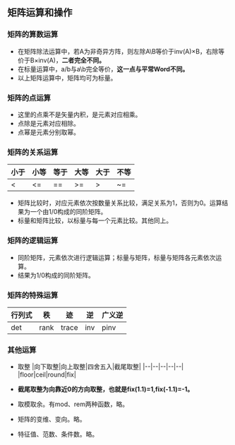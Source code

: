 ﻿## 矩阵运算和操作
### 矩阵的算数运算

+ 在矩阵除法运算中，若A为非奇异方阵，则左除A\B等价于inv(A)×B，右除等价于B×inv(A)，**二者完全不同。**
+ 在标量运算中，a/b与a\b完全等价，**这一点与平常Word不同。**
+ 以上矩阵运算中，矩阵均可为标量。
### 矩阵的点运算

+ 这里的点乘不是矢量内积，是元素对应相乘。
+ 点除是元素对应相除。
+ 点幂是元素分别取幂。
### 矩阵的关系运算

|小于|小等|等于|大等|大于|不等|
|--|--|--|--|--|--|
|<|<=|==|>=|>|~=|

+ 矩阵比较时，对应元素依次按数量关系比较，满足关系为1，否则为0。运算结果为一个由1/0构成的同阶矩阵。
+ 标量和矩阵比较，以标量与每一个元素比较。其他同上。

### 矩阵的逻辑运算

+ 同阶矩阵，元素依次进行逻辑运算；标量与矩阵，标量与矩阵各元素依次运算。
+ 结果为1/0构成的同阶矩阵。

### 矩阵的特殊运算

|行列式|秩|迹|逆|广义逆|
|--|--|--|--|--|
|det|rank|trace|inv|pinv|

### 其他运算
+ 取整
|向下取整|向上取整|四舍五入|截尾取整|
|--|--|--|--|--|
|floor|ceil|round|fix|

+ **截尾取整为向靠近0的方向取整，也就是fix(1.1)=1,fix(-1.1)=-1。**

+ 取模取余。有mod、rem两种函数，略。

+ 矩阵的变维、变向。略。
+ 特征值、范数、条件数。略。